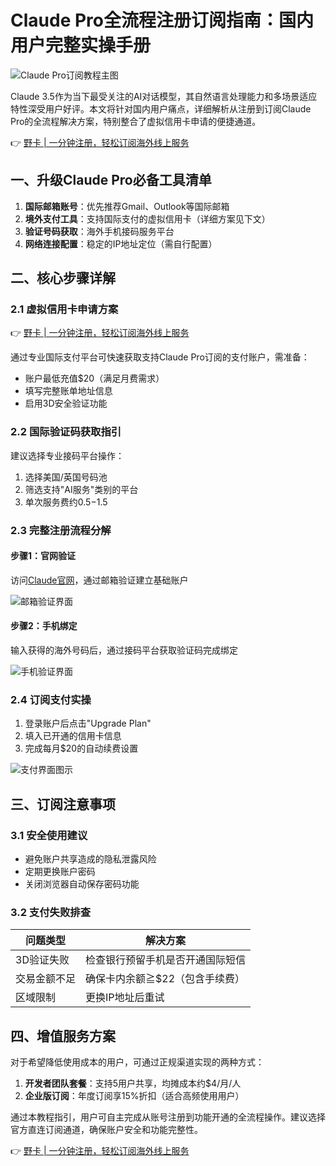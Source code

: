 # Claude Pro全流程注册订阅指南：国内用户完整实操手册

![Claude Pro订阅教程主图](https://bbtdd.com/wp-content/uploads/img/53842046.webp)

Claude 3.5作为当下最受关注的AI对话模型，其自然语言处理能力和多场景适应特性深受用户好评。本文将针对国内用户痛点，详细解析从注册到订阅Claude Pro的全流程解决方案，特别整合了虚拟信用卡申请的便捷通道。

👉 [野卡 | 一分钟注册，轻松订阅海外线上服务](https://bbtdd.com/yeka)

## 一、升级Claude Pro必备工具清单

1. **国际邮箱账号**：优先推荐Gmail、Outlook等国际邮箱
2. **境外支付工具**：支持国际支付的虚拟信用卡（详细方案见下文）
3. **验证号码获取**：海外手机接码服务平台
4. **网络连接配置**：稳定的IP地址定位（需自行配置）

## 二、核心步骤详解

### 2.1 虚拟信用卡申请方案
👉 [野卡 | 一分钟注册，轻松订阅海外线上服务](https://bbtdd.com/yeka)

通过专业国际支付平台可快速获取支持Claude Pro订阅的支付账户，需准备：
- 账户最低充值$20（满足月费需求）
- 填写完整账单地址信息
- 启用3D安全验证功能

### 2.2 国际验证码获取指引
建议选择专业接码平台操作：
1. 选择美国/英国号码池
2. 筛选支持"AI服务"类别的平台
3. 单次服务费约$0.5-$1.5

### 2.3 完整注册流程分解

#### 步骤1：官网验证
访问[Claude官网](claude.ai)，通过邮箱验证建立基础账户

![邮箱验证界面](https://bbtdd.com/wp-content/uploads/img/0365857129028014.webp)

#### 步骤2：手机绑定
输入获得的海外号码后，通过接码平台获取验证码完成绑定

![手机验证界面](https://bbtdd.com/wp-content/uploads/img/72064039283.webp)

### 2.4 订阅支付实操
1. 登录账户后点击"Upgrade Plan"
2. 填入已开通的信用卡信息
3. 完成每月$20的自动续费设置

![支付界面图示](https://bbtdd.com/wp-content/uploads/img/5214534692715168.webp)

## 三、订阅注意事项

### 3.1 安全使用建议
- 避免账户共享造成的隐私泄露风险
- 定期更换账户密码
- 关闭浏览器自动保存密码功能

### 3.2 支付失败排查
| 问题类型 | 解决方案 |
|---------|----------|
| 3D验证失败 | 检查银行预留手机是否开通国际短信 |
| 交易金额不足 | 确保卡内余额≧$22（包含手续费） |
| 区域限制 | 更换IP地址后重试 |

## 四、增值服务方案
对于希望降低使用成本的用户，可通过正规渠道实现的两种方式：

1. **开发者团队套餐**：支持5用户共享，均摊成本约$4/月/人
2. **企业版订阅**：年度订阅享15%折扣（适合高频使用用户）

通过本教程指引，用户可自主完成从账号注册到功能开通的全流程操作。建议选择官方直连订阅通道，确保账户安全和功能完整性。

👉 [野卡 | 一分钟注册，轻松订阅海外线上服务](https://bbtdd.com/yeka)